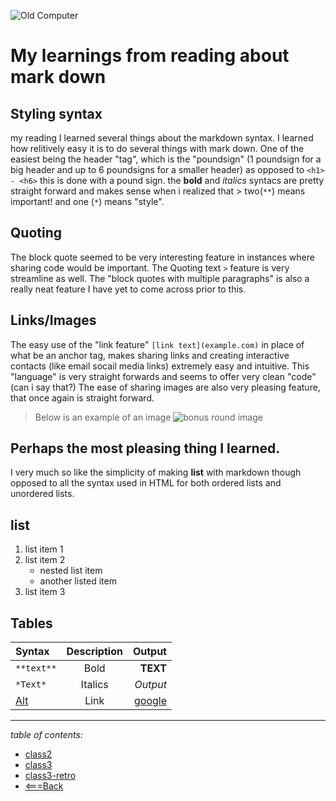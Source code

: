 ![Old Computer](https://external-content.duckduckgo.com/iu/?u=https%3A%2F%2Ftse4.mm.bing.net%2Fth%3Fid%3DOIP.PDJ_SfzLjByO3ODVqsn7EAAAAA%26pid%3DApi&f=1)

# My learnings from reading about mark down

## Styling syntax
my reading I learned several things about the markdown syntax.
I learned how relitively easy it is to do several things with mark down. One of the easiest being the header "tag", which is the "poundsign" (1 poundsign for a big header and up to 6 poundsigns for a smaller header) as opposed to `` <h1> - <h6> `` this is done with a pound sign.
the **bold** and *italics* syntacs are pretty straight forward and makes sense when i realized that > two(``**``) means important! and one (``*``) means "style".

## Quoting
The block quote seemed to be very interesting feature in instances where sharing code would be important. The Quoting text ``>`` feature is very streamline as well.
The "block quotes with multiple paragraphs" is also a really neat feature I have yet to come across prior to this.

## Links/Images 
The easy use of the "link feature" ``[link text](example.com)`` in place of what be an anchor tag, makes sharing links and creating interactive contacts (like email socail media links) extremely easy and intuitive. This "language" is very straight forwards and seems to offer very clean "code"(can i say that?)
The ease of sharing images are also very pleasing feature, that once again is straight forward.

> Below is an example of an image
![bonus round image](http://static1.1.sqspcdn.com/static/f/278256/4975825/1260037523887/secret2.1.png?token=B4erQO5mDnr6MMB28Sxpka%2Ber%2BE%3D)



## Perhaps the most pleasing thing I learned.
I very much so like the simplicity of making **list** with markdown though opposed to all  the syntax used in HTML for both ordered lists and unordered lists.



## list 
 1. list item 1
 1. list item 2
    * nested list item
    * another listed item
 1. list item 3 




## Tables

 | Syntax             |  Description |  Output                            |
 | :---               |     :---:    |   ---:                             |
 | ``**text**``       |  Bold        |  **TEXT**                          |
 | ``*Text*``         |  Italics     |  *Output*                          |
 | [Alt](example.com) |  Link        |  [google](https://www.google.com)  |

 *****

 *table of contents:*
 * [class2](class2.md)
* [class3](class3.md)
* [class3-retro](class3-retro.md)
* [<===Back](readme.md)

